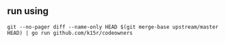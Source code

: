 ## run using
```git --no-pager diff --name-only HEAD $(git merge-base upstream/master HEAD) | go run github.com/k15r/codeowners```

